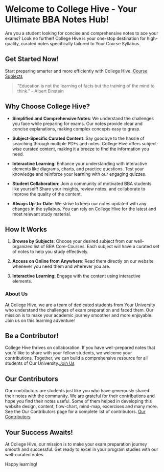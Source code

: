 <!-- # Welcome to the College Hive, A Notes Sharing Platform!

This website serves as a platform for sharing and accessing college notes on various subjects. Whether you're a student looking for study materials or a contributor willing to share your knowledge, you've come to the right place. Here's how you can make the most of this platform:

## Rules and Guidelines

- Respect Intellectual Property: Only share notes and materials that you have created or have the necessary permission to share. Plagiarism or unauthorized sharing of copyrighted content is strictly prohibited.

- Quality and Accuracy: Ensure that the notes you share are accurate, reliable, and of high quality. Proofread your work and cite your sources whenever necessary.

- Respectful Community: Maintain a friendly and supportive environment. Be respectful to fellow contributors, ask questions, provide constructive feedback, and engage in meaningful discussions.

- Organized Structure: Follow the provided folder and file structure for organizing your notes. This ensures easy navigation and helps others find the relevant materials quickly.

## How to Use

1. **Browsing Notes:** Use the navigation menu on the left to browse different subjects and units. Click on a unit to access the topics and their corresponding notes.

2. **Viewing Notes:** Click on a topic to view its content. The notes will be displayed in Markdown format, making it easy to read and understand. Feel free to explore related topics using the provided links within the notes.

3. **Contributing Notes:** If you wish to contribute your notes, follow the guidelines provided in the [Contributing](Other/contributing.md) section. Make sure to adhere to the rules and guidelines mentioned above.

4. **Searching for Notes:** If you're looking for specific content, you can use the search bar located at the top of the page. Simply enter relevant keywords, and the search feature will provide you with relevant results.

5. **Feedback and Support:** If you have any questions, feedback, or need assistance, don't hesitate to reach out to our support team. You can find contact information in the [Contact](Other/contact.md) section.

We hope you find this platform useful for your academic journey. Happy learning and sharing!



 -->

# Welcome to College Hive - Your Ultimate BBA Notes Hub!

Are you a student looking for concise and comprehensive notes to ace your exams? Look no further! College Hive is your one-stop destination for high-quality, curated notes specifically tailored to Your Course Syllabus.

## Get Started Now!

Start preparing smarter and more efficiently with College Hive. [Course Subjects](table_of_content.md)

> "Education is not the learning of facts but the training of the mind to think." - Albert Einstein

<!-- outside file [Go to outside](././main.html){.md-button .md-button--primary} -->

## Why Choose College Hive?

- **Simplified and Comprehensive Notes**: We understand the challenges you face while preparing for exams. Our notes provide clear and concise explanations, making complex concepts easy to grasp.

- **Subject-Specific Curated Content**: Say goodbye to the hassle of searching through multiple PDFs and notes. College Hive offers subject-wise curated content, making it a breeze to find the information you need.

- **Interactive Learning**: Enhance your understanding with interactive elements like diagrams, charts, and practice questions. Test your knowledge and reinforce your learning with our engaging quizzes.

- **Student Collaboration**: Join a community of motivated BBA students like yourself! Share your insights, review notes, and collaborate to improve the quality of the content.

- **Always Up-to-Date**: We strive to keep our notes updated with any changes in the syllabus. You can rely on College Hive for the latest and most relevant study material.

## How It Works

1. **Browse by Subjects**: Choose your desired subject from our well-organized list of BBA Core-Courses. Each subject will have a curated set of notes to help you study effectively.

2. **Access on Online from Anywhere**: Read them directly on our website whenever you need them and wherever you are.

3. **Interactive Learning**: Engage with the content using interactive elements.



### About Us

At College Hive, we are a team of dedicated students from Your University who understand the challenges of exam preparation and faced them. Our mission is to make your academic journey smoother and more enjoyable. Join us on this learning adventure!


## Be a Contributor!

College Hive thrives on collaboration. If you have well-prepared notes that you'd like to share with your fellow students, we welcome your contributions. Together, we can build a comprehensive resource for all students of Our University.[Join Us](Other/join_us.md)

## Our Contributors

Our contributors are students just like you who have generously shared their notes with the community. We are grateful for their contributions and hope you find their notes useful. Some of them helped in developing this website design, content, flow-chart, mind-map, excercises and many more. See the Our Contributors page for a complete list of contributors. [Our Contributors](Other/contributors.md)




## Your Success Awaits!

At College Hive, our mission is to make your exam preparation journey smooth and successful. Get ready to excel in your program studies with our well-curated notes.

Happy learning!


